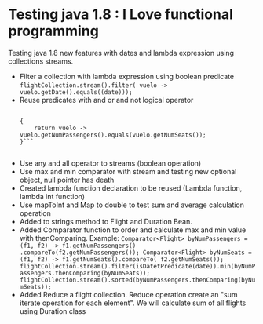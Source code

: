 Testing java 1.8 : I Love functional programming
========================

Testing java 1.8 new features with dates and lambda expression using collections streams.

-  Filter a collection with lambda expression using boolean predicate
   `flightCollection.stream().filter(
				vuelo -> vuelo.getDate().equals((date)));`
-  Reuse predicates with and or and not logical operator
	```Predicate<Flight> fullFlightPredicate()

	{
		return vuelo -> vuelo.getNumPassengers().equals(vuelo.getNumSeats());
	}```

	
-  Use any and all operator to streams (boolean operation)
-  Use max and min comparator with stream and testing  new optional object, null pointer has death
-  Created lambda function declaration to be reused (Lambda function, lambda int function)
-  Use mapToInt and Map to double to test sum and average calculation operation
-  Added to strings method to Flight and Duration Bean.
-  Added Comparator function to order and calculate max and min value with thenComparing. 
   Example: 
           `Comparator<Flight> byNumPassengers = (f1, f2) -> f1.getNumPassengers()
			.compareTo(f2.getNumPassengers());
	     Comparator<Flight> byNumSeats = (f1, f2) -> f1.getNumSeats().compareTo(
			f2.getNumSeats());
		flightCollection.stream().filter(isDatetPredicate(date)).min(byNumPassengers.thenComparing(byNumSeats)); 
				    flightCollection.stream().sorted(byNumPassengers.thenComparing(byNumSeats));`
-  Added Reduce a flight collection. Reduce operation create an "sum iterate operation for each element". We will calculate sum of all flights using Duration class
   
